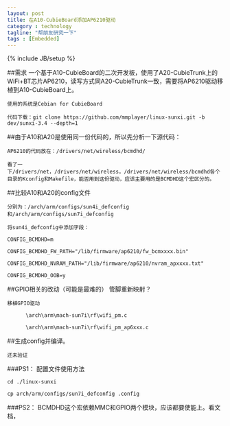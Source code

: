 ```yaml
---
layout: post
title: 在A10-CubieBoard添加AP6210驱动
category : technology
tagline: "帮朋友研究一下"
tags : [Embedded]
---
```

{% include JB/setup %}

##需求
	一个基于A10-CubieBoard的二次开发板，使用了A20-CubieTrunk上的WiFi+BT芯片AP6210，读写方式同A20-CubieTrunk一致，需要将AP6210驱动移植到A10-CubieBoard上。
	 
	使用的系统是Cebian for CubieBoard
	 
	代码下载：git clone https://github.com/mmplayer/linux-sunxi.git -b dev/sunxi-3.4 --depth=1

	 
##由于A10和A20是使用同一份代码的，所以先分析一下源代码：

    AP6210的代码放在：/drivers/net/wireless/bcmdhd/
	 
    看了一下/drivers/net，/drivers/net/wireless，/drivers/net/wireless/bcmdhd各个目录的Kconfig和Makefile，能否用到这份驱动，应该主要用的是BCMDHD这个宏区分的。

	 
##比较A10和A20的config文件

    分别为：/arch/arm/configs/sun4i_defconfig和/arch/arm/configs/sun7i_defconfig
	 
    将sun4i_defconfig中添加字段：
	 
	CONFIG_BCMDHD=m
		  
	CONFIG_BCMDHD_FW_PATH="/lib/firmware/ap6210/fw_bcmxxxx.bin"
		  
	CONFIG_BCMDHD_NVRAM_PATH="/lib/firmware/ap6210/nvram_apxxxx.txt"
		  
	CONFIG_BCMDHD_OOB=y

##GPIO相关的改动（可能是最难的）
    管脚重新映射？
	 
    移植GPIO驱动
	 
          \arch\arm\mach-sun7i\rf\wifi_pm.c
		  
          \arch\arm\mach-sun7i\rf\wifi_pm_ap6xxx.c
	
##生成config并编译。
     
	还未验证
	 
	 
	 

###PS1：
	配置文件使用方法 
    
	cd ./linux-sunxi
	 
    cp arch/arm/configs/sun7i_defconfig .config
	 
###PS2：
	BCMDHD这个宏依赖MMC和GPIO两个模块，应该都要使能上。看文档，

